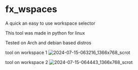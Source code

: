 # fx_wspaces
A quick an easy to use workspace selector

This tool was made in python for linux

Tested on Arch and debian based distros

tool on workspace 1 
![2024-07-15-063216_1366x768_scrot](https://github.com/user-attachments/assets/83ba2625-e145-4102-8c17-125ff0616e3c)

tool on workspace 2
![2024-07-15-064443_1366x768_scrot](https://github.com/user-attachments/assets/8db59dfc-b7ff-471d-b03a-7a28156195b7)

